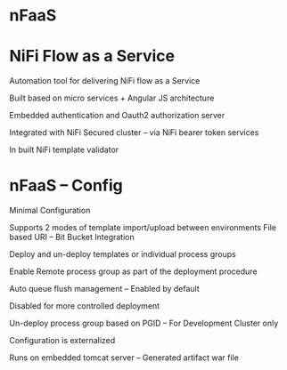 # nFaaS
NiFi Flow as a Service
========================

Automation tool for delivering NiFi flow as a Service

Built based on micro services + Angular JS architecture    

Embedded authentication and Oauth2 authorization server 

Integrated with NiFi Secured cluster – via NiFi bearer token services

In built NiFi template validator


nFaaS – Config
=================

Minimal Configuration

Supports 2 modes of template import/upload between environments
      File based 
      URI – Bit Bucket Integration

Deploy and un-deploy templates or individual process groups 

Enable Remote process group as part of the deployment procedure

Auto queue flush management – Enabled by default

Disabled for more controlled deployment

Un-deploy process group based on PGID – For Development Cluster only

Configuration is externalized 

Runs on embedded tomcat server – Generated artifact war file
